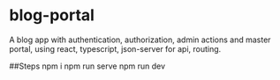 # blog-portal
A blog app with authentication, authorization, admin actions and master portal, using react, typescript, json-server for api, routing.

##Steps
npm i
npm run serve
npm run dev
